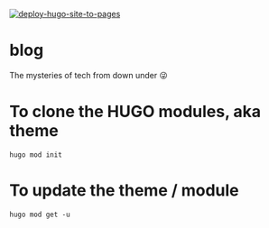 [![deploy-hugo-site-to-pages](https://github.com/debanjanbasu/blog/actions/workflows/pages.yml/badge.svg)](https://github.com/debanjanbasu/blog/actions/workflows/pages.yml)

# blog

The mysteries of tech from down under 😜

# To clone the HUGO modules, aka theme

`hugo mod init`

# To update the theme / module

`hugo mod get -u`
